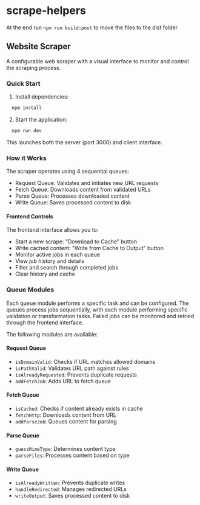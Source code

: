 # scrape-helpers

At the end run `npm run build:post` to move the files to the dist folder

<!-- readme-start -->

## Website Scraper

A configurable web scraper with a visual interface to monitor and control the scraping process.

### Quick Start

1. Install dependencies:

```sh
  npm install
```

2. Start the application:

```sh
  npm run dev
```

This launches both the server (port 3000) and client interface.

### How it Works

The scraper operates using 4 sequential queues:

- Request Queue: Validates and initiates new URL requests
- Fetch Queue: Downloads content from validated URLs
- Parse Queue: Processes downloaded content
- Write Queue: Saves processed content to disk

#### Frontend Controls

The frontend interface allows you to:

- Start a new scrape: "Download to Cache" button
- Write cached content: "Write from Cache to Output" button
- Monitor active jobs in each queue
- View job history and details
- Filter and search through completed jobs
- Clear history and cache

### Queue Modules

Each queue module performs a specific task and can be configured.
The queues process jobs sequentially, with each module performing specific validation or transformation tasks. Failed jobs can be monitored and retried through the frontend interface.

The following modules are available:

#### Request Queue

- `isDomainValid`: Checks if URL matches allowed domains
- `isPathValid`: Validates URL path against rules
- `isAlreadyRequested`: Prevents duplicate requests
- `addFetchJob`: Adds URL to fetch queue

#### Fetch Queue

- `isCached`: Checks if content already exists in cache
- `fetchHttp`: Downloads content from URL
- `addParseJob`: Queues content for parsing

#### Parse Queue

- `guessMimeType`: Determines content type
- `parseFiles`: Processes content based on type

#### Write Queue

- `isAlreadyWritten`: Prevents duplicate writes
- `handleRedirected`: Manages redirected URLs
- `writeOutput`: Saves processed content to disk
